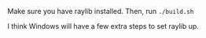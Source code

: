 Make sure you have raylib installed.
Then, run `./build.sh`

I think Windows will have a few extra steps to set raylib up.
